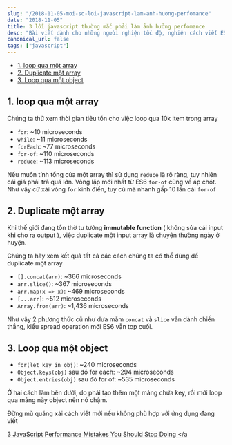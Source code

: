 ```yaml
---
slug: "/2018-11-05-moi-so-loi-javascript-lam-anh-huong-perfomance"
date: "2018-11-05"
title: 3 lỗi javascript thường mắc phải làm ảnh hưởng perfomance
desc: "Bài viết dành cho những người nghiện tốc độ, nghiện cách viết ES6"
canonical_url: false
tags: ["javascript"]
---
```


<!-- TOC -->

- [1. loop qua một array](#1-loop-qua-một-array)
- [2. Duplicate một array](#2-duplicate-một-array)
- [3. Loop qua một object](#3-loop-qua-một-object)

<!-- /TOC -->

## 1. loop qua một array

Chúng ta thử xem thời gian tiêu tốn cho việc loop qua 10k item trong array

- `for`: ~10 microseconds
- `while`: ~11 microseconds
- `forEach`: ~77 microseconds
- `for-of`: ~110 microseconds
- `reduce`: ~113 microseconds

Nếu muốn tính tổng của một array thì sử dụng `reduce` là rõ ràng, tuy nhiên cái giá phải trả quá lớn. Vòng lặp mới nhất từ ES6 `for-of` cũng về áp chót. Như vậy cứ xài vòng `for` kinh điển, tuy cũ mà nhanh gấp 10 lần cái `for-of`

## 2. Duplicate một array

Khi thế giới đang tồn thờ tư tưởng **immutable function** ( không sửa cái input khi cho ra output ), việc duplicate một input array là chuyện thường ngày ở huyện.

Chúng ta hãy xem kết quả tất cả các cách chúng ta có thể dùng để duplicate một array

- `[].concat(arr)`: ~366 microseconds
- `arr.slice()`: ~367 microseconds
- `arr.map(x => x)`: ~469 microseconds
- `[...arr]`: ~512 microseconds
- `Array.from(arr)`: ~1,436 microseconds

Như vậy 2 phương thức cũ như dưa mắm `concat` và `slice` vẫn dành chiến thắng, kiểu spread operation mới ES6 vẫn top cuối.

## 3. Loop qua một object

- `for(let key in obj)`: ~240 microseconds
- `Object.keys(obj)` sau đó for each: ~294 microseconds
- `Object.entries(obj)` sau đó for of: ~535 microseconds

Ở hai cách làm bên dưới, do phải tạo thêm một mảng chứa key, rồi mới loop qua mảng này object nên nó chậm.

<div class="note">Đừng mù quáng xài cách viết mới nếu không phù hợp với ứng dụng đang viết</div>

<a href="https://hackernoon.com/3-javascript-performance-mistakes-you-should-stop-doing-ebf84b9de951" target="_blank" rel="noopener noreferrer">3 JavaScript Performance Mistakes You Should Stop Doing </a
